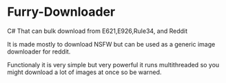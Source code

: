 # Furry-Downloader
C#  That can bulk download from E621,E926,Rule34, and Reddit

It is made mostly to download NSFW but can be used as a generic image downloader for reddit. 

Functionaly it is very simple but very powerful it runs multithreaded so you might download a lot  of images at once so be warned.
